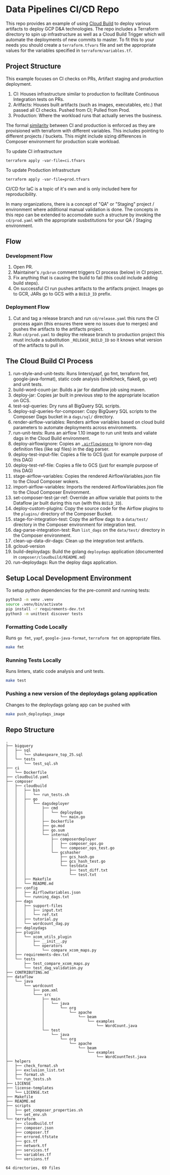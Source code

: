 # Data Pipelines CI/CD Repo
This repo provides an example of using [Cloud Build](https://cloud.google.com/cloud-build/) 
to deploy various artifacts to deploy GCP D&A technologies. 
The repo includes a Terraform directory to spin up infrastructure as well as 
a Cloud Build Trigger which will automate the deployments of new commits to master.
To fit this to your needs you should create a `terraform.tfvars` file and set the
appropriate values for the variables specified in `terraform/variables.tf`.

## Project Structure
This example focuses on CI checks on PRs, Artifact staging and production deployment.
1. CI: Houses infrastructure similar  to production to facilitate Continuous Integration tests on 
PRs.
1. Aritfacts: Houses built artifacts (such as images, executables, etc.) that passed all CI checks.
Pushed from CI; Pulled from Prod.
1. Production: Where the workload runs that actually serves the business.

The formal [similarity](https://en.wikipedia.org/wiki/Similarity_(geometry)) between CI and
production is enforced as they are provisioned with terraform with different variables. 
This includes pointing to different projects / buckets. This might include sizing differences in 
Composer environment for production scale workload.

To update CI infrastructure
```
terraform apply -var-file=ci.tfvars
```

To update Production infrastructure
```
terraform apply -var-file=prod.tfvars
```

CI/CD for IaC is a topic of it's own and is only included here for reproducibility.

In many organizations, there is a concept of "QA" or "Staging" project / environment where additional
manual validation is done. The concepts in this repo can be extended to accomodate such a structure
by invoking the `cd/prod.yaml` with the appropriate susbstitutions for your QA / Staging environment.

## Flow
### Development Flow
1. Open PR.
1. Maintainer's `/gcbrun` comment triggers CI process (below) in CI project.
1. Fix anything that is causing the build to fail (this could include adding build steps).
1. On successful CI run pushes artifacts to the artifacts project. Images go to GCR, JARs go to GCS 
with a `BUILD_ID` prefix.

### Deployment Flow
1. Cut and tag a release branch and run `cd/release.yaml` this runs the CI process again 
(this ensures there were no issues due to merges) and pushes the artifacts to the artifacts project.
1. Run `cd/prod.yaml` to deploy the release branch to production project this must include a 
substitution `_RELEASE_BUILD_ID` so it knows what version of the artifacts to pull in.

## The Cloud Build CI Process
1. run-style-and-unit-tests: Runs linters(yapf, go fmt, terraform fmt, google-java-format), 
static code analysis (shellcheck, flake8, go vet) and unit tests.
1. build-word-count-jar: Builds a jar for dataflow job using maven.
1. deploy-jar: Copies jar built in previous step to the appropriate location on GCS.
1. test-sql-queries: Dry runs all BigQuery SQL scripts.
1. deploy-sql-queries-for-composer: Copy BigQuery SQL scripts to the Composer Dags bucket in a 
`dags/sql/` directory.
1. render-airflow-variables: Renders airflow variables based on cloud build parameters to automate 
deployments across environments.
1. run-unit-tests: Runs an airflow 1.10 image to run unit tests and valiate dags in the Cloud Build environment.
1. deploy-airflowignore: Copies an [`.airflowignore`](https://airflow.apache.org/docs/stable/concepts.html#airflowignore)
to ignore non-dag definition files (like sql files) in the dag parser.
1. deploy-test-input-file: Copies a file to GCS (just for example purpose of this DAG)
1. deploy-test-ref-file: Copies a file to GCS (just for example purpose of this DAG)
1. stage-airflow-variables: Copies the rendered AirflowVariables.json file to the Cloud Composer wokers.
1. import-airflow-variables: Imports the rendered AirflowVariables.json file to the Cloud Composer Environment.
1. set-composer-test-jar-ref: Override an aiflow variable that points to the Dataflow jar built 
during this run (with this `BUILD_ID`).
1. deploy-custom-plugins: Copy the source code for the Airflow plugins to the `plugins/` directory of
the Composer Bucket.
1. stage-for-integration-test: Copy the airflow dags to a `data/test/` directory in the Composer 
environment for integration test.
1. dag-parse-integration-test: Run `list_dags` on the `data/test/` directory in the Composer
environment.
1. clean-up-data-dir-dags: Clean up the integration test artifacts.
1. gcloud-version
1. build-deploydags: Build the golang `deploydags` application 
(documented in `composer/cloudbuild/README.md`)
1. run-deploydags: Run the deploy dags application.


## Setup Local Development Environment

To setup python dependencies for the pre-commit and running tests:

```bash
python3 -m venv .venv
source .venv/bin/activate
pip install -r requirements-dev.txt
python3 -m unittest discover tests
```

### Formatting Code Locally
Runs `go fmt`, `yapf`, `google-java-format`, `terraform fmt` on appropriate files.
```bash
make fmt
```

### Running Tests Locally
Runs linters, static code analysis and unit tests.
```bash
make test
```

### Pushing a new version of the deploydags golang application
Changes to the deploydags golang app can be pushed with
```bash
make push_deploydags_image
```

## Repo Structure
```
.
├── bigquery
│   ├── sql
│   │   └── shakespeare_top_25.sql
│   └── tests
│       └── test_sql.sh
├── ci
│   └── Dockerfile
├── cloudbuild.yaml
├── composer
│   ├── cloudbuild
│   │   ├── bin
│   │   │   └── run_tests.sh
│   │   ├── go
│   │   │   └── dagsdeployer
│   │   │       ├── cmd
│   │   │       │   └── deploydags
│   │   │       │       └── main.go
│   │   │       ├── Dockerfile
│   │   │       ├── go.mod
│   │   │       ├── go.sum
│   │   │       └── internal
│   │   │           ├── composerdeployer
│   │   │           │   ├── composer_ops.go
│   │   │           │   └── composer_ops_test.go
│   │   │           └── gcshasher
│   │   │               ├── gcs_hash.go
│   │   │               ├── gcs_hash_test.go
│   │   │               └── testdata
│   │   │                   ├── test_diff.txt
│   │   │                   └── test.txt
│   │   ├── Makefile
│   │   └── README.md
│   ├── config
│   │   ├── AirflowVariables.json
│   │   └── running_dags.txt
│   ├── dags
│   │   ├── support-files
│   │   │   ├── input.txt
│   │   │   └── ref.txt
│   │   ├── tutorial.py
│   │   └── wordcount_dag.py
│   ├── deploydags
│   ├── plugins
│   │   └── xcom_utils_plugin
│   │       ├── __init__.py
│   │       └── operators
│   │           └── compare_xcom_maps.py
│   ├── requirements-dev.txt
│   └── tests
│       ├── test_compare_xcom_maps.py
│       └── test_dag_validation.py
├── CONTRIBUTING.md
├── dataflow
│   └── java
│       └── wordcount
│           ├── pom.xml
│           └─── src
│               ├── main
│               │   └── java
│               │       └── org
│               │           └── apache
│               │               └── beam
│               │                   └── examples
│               │                       └── WordCount.java
│               └── test
│                   └── java
│                       └── org
│                           └── apache
│                               └── beam
│                                   └── examples
│                                       └── WordCountTest.java
├── helpers
│   ├── check_format.sh
│   ├── exclusion_list.txt
│   ├── format.sh
│   └── run_tests.sh
├── LICENSE
├── license-templates
│   └── LICENSE.txt
├── Makefile
├── README.md
├── scripts
│   ├── get_composer_properties.sh
│   └── set_env.sh
└── terraform
    ├── cloudbuild.tf
    ├── composer.json
    ├── composer.tf
    ├── errored.tfstate
    ├── gcs.tf
    ├── network.tf
    ├── services.tf
    ├── variables.tf
    └── versions.tf

64 directories, 69 files
```
